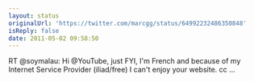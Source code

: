 ```yaml
---
layout: status
originalUrl: 'https://twitter.com/marcgg/status/64992232486350848'
isReply: false
date: 2011-05-02 09:58:50
---
```


RT @soymalau: Hi @YouTube, just FYI, I'm French and because of my Internet Service Provider (iliad/free) I can't enjoy your website. cc  ...
